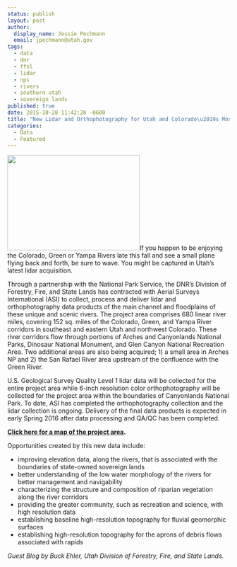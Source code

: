 ```yaml
---
status: publish
layout: post
author:
  display_name: Jessie Pechmann
  email: jpechmann@utah.gov
tags:
  - data
  - dnr
  - ffsl
  - lidar
  - nps
  - rivers
  - southern utah
  - sovereign lands
published: true
date: 2015-10-28 11:42:28 -0600
title: "New Lidar and Orthophotography for Utah and Colorado\u2019s Most Scenic Rivers"
categories:
  - Data
  - Featured
---
```

<p><a href="{{ "/downloads/Riverlidar.png" | prepend: site.baseurl }}"><img src="{{ "/images/Riverlidar-300x215.png" | prepend: site.baseurl }}" alt="" title="Riverlidar" width="300" height="215" class="inline-text-left" /></a>If you happen to be enjoying the Colorado, Green or Yampa Rivers late this fall and see a small plane flying back and forth, be sure to wave. You might be captured in Utah’s latest lidar acquisition.</p>
<p>Through a partnership with the National Park Service, the DNR’s Division of Forestry, Fire, and State Lands has contracted with Aerial Surveys International (ASI) to collect, process and deliver lidar and orthophotography data products of the main channel and floodplains of these unique and scenic rivers. The project area comprises 680 linear river miles, covering 152 sq. miles of the Colorado, Green, and Yampa River corridors in southeast and eastern Utah and northwest Colorado. These river corridors flow through portions of Arches and Canyonlands National Parks, Dinosaur National Monument, and Glen Canyon National Recreation Area.  Two additional areas are also being acquired; 1) a small area in Arches NP and 2) the San Rafael River area upstream of the confluence with the Green River.</p>
<p>U.S. Geological Survey Quality Level 1 lidar data will be collected for the entire project area while 6-inch resolution color orthophotography will be collected for the project area within the boundaries of Canyonlands National Park. To date, ASI has completed the orthophotography collection and the lidar collection is ongoing. Delivery of the final data products is expected in early Spring 2016 after data processing and QA/QC has been completed. </p>
<p><strong><a href="{{ "/downloads/ContractMap.pdf" | prepend: site.baseurl }}">Click here for a map of the project area</a>.</strong></p>
<p>Opportunities created by this new data include:</p>
<ul>
<li>improving elevation data, along the rivers, that is associated with the boundaries of state-owned sovereign lands</li>
<li>better understanding of the low water morphology of the rivers for better management and navigability</li>
<li>characterizing the structure and composition of riparian vegetation along the river corridors</li>
<li>providing the greater community, such as recreation and science, with high resolution data</li>
<li>establishing baseline high-resolution topography for fluvial geomorphic surfaces</li>
<li>establishing high-resolution topography for the aprons of debris flows associated with rapids</li>
</ul>
<p><em>Guest Blog by Buck Ehler, Utah Division of Forestry, Fire, and State Lands. </em></p>
